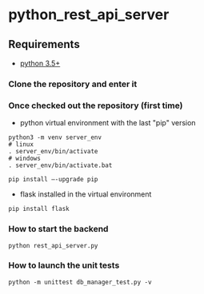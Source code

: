 # python_rest_api_server
## Requirements
* [python 3.5+](https://www.python.org/downloads/release/python-350/)

### Clone the repository and enter it

### Once checked out the repository (first time)
* python virtual environment with the last "pip" version
```
python3 -m venv server_env
# linux
. server_env/bin/activate
# windows
. server_env/bin/activate.bat

pip install –-upgrade pip
```
* flask installed in the virtual environment
```
pip install flask
```

### How to start the backend
```
python rest_api_server.py
```

### How to launch the unit tests
```
python -m unittest db_manager_test.py -v
```
